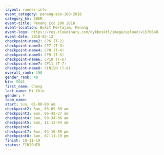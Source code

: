 ```yaml
--- 
layout: runner-info 
event_category: penang-eco-100-2018 
category_km: 50KM 
event-title: Penang Eco 100 2018 
event-location: Bukit Mertajam, Penang 
event-logo: https://res.cloudinary.com/dykbosktl/image/upload/v1576648106/Logo/Logo_lovxhg.jpg 
event-date: 2018-05-12 
checkpoint-name2: CP6 (T-2) 
checkpoint-name3: CP7 (T-3) 
checkpoint-name4: CP8 (T-4) 
checkpoint-name5: CP9 (T-5) 
checkpoint-name6: CP10 (T-6) 
checkpoint-name7: CP11 (T-7) 
checkpoint-name8: FINISH (T-8) 
overall_rank: 190
gender_rank: 48
bib: 5041
first_name: Chong
last_name: Mi Chin
gender: F
team_name: 
start: Sun, 01-00-00 am
checkpoint2: Sun, 03-09-39 am
checkpoint3: Sun, 06-42-37 am
checkpoint4: Sun, 08-34-36 am
checkpoint5: Sun, 11-12-44 am
checkpoint6: 
checkpoint7: Sun, 04-16-59 pm
checkpoint8: Sun, 07-11-19 pm
finish: 18-11-19
status: FINISHER
--- 
```

